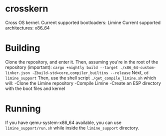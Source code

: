 # crosskern
Cross OS kernel.
Current supported bootloaders: Limine
Current supported architectures: x86_64

# Building
Clone the repository, and enter it.
Then, assuming you're in the root of the repository (important):
`cargo +nightly build --target ./x86_64-custom-linker.json -Zbuild-std=core,compiler_builtins --release`
Next, `cd limine_support`
Then, use the shell script `./get_compile_limine.sh` which will: 
-Clone the Limine repository 
-Compile Limine
-Create an ESP directory with the boot files and kernel
# Running
If you have qemu-system-x86_64 available, you can use `limine_support/run.sh` while inside the `limine_support` directory.
